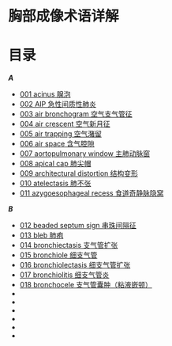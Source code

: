 # 胸部成像术语详解
# 目录
***A***
* [001 acinus 腺泡](01_acinus.md)
* [002 AIP 急性间质性肺炎](02_AIP.md)
* [003 air bronchogram 空气支气管征](03_air_bronchogram.md)
* [004 air crescent 空气新月征](04_air_crescent.md)
* [005 air trapping 空气潴留](05_air_trapping.md)
* [006 air space 含气腔隙](06_air_space.md)
* [007 aortopulmonary window 主肺动脉窗](07_aortopulmonary_window.md)
* [008 apical cap 肺尖帽](08_apical_cap.md)
* [009 architectural distortion 结构变形](09_architectural_distortion.md)
* [010 atelectasis 肺不张](10_atelectasis.md)
* [011 azygoesophageal recess 食道奇静脉隐窝](11_azygoesophageal_recess.md)

***B***
* [012 beaded septum sign 串珠间隔征 ](12_beaded_septum_sign.md )
* [013 bleb 肺疱](13_bleb.md)
* [014 bronchiectasis 支气管扩张](14_bronchiectasis.md)
* [015 bronchiole 细支气管](15_bronchiole.md)
* [016 bronchiolectasis 细支气管扩张](16_bronchiolectasis.md)
* [017 bronchiolitis 细支气管炎](17_bronchiolitis.md)
* [018 bronchocele 支气管囊肿（粘液嵌顿）](18_bronchocele.md)
* []()
* []()
* []()
* []()
* []()
* []()
